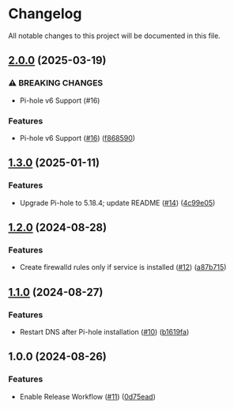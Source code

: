 # Changelog

All notable changes to this project will be documented in this file.

## [2.0.0](https://github.com/danylomikula/ansible-pihole-cluster/compare/v1.3.0...v2.0.0) (2025-03-19)

### ⚠ BREAKING CHANGES

* Pi-hole v6 Support (#16)

### Features

* Pi-hole v6 Support ([#16](https://github.com/danylomikula/ansible-pihole-cluster/issues/16)) ([f868590](https://github.com/danylomikula/ansible-pihole-cluster/commit/f8685904147ca332ad91bcf87aa958f7b834c8dc))

## [1.3.0](https://github.com/danylomikula/ansible-pihole-cluster/compare/v1.2.0...v1.3.0) (2025-01-11)

### Features

* Upgrade Pi-hole to 5.18.4; update README ([#14](https://github.com/danylomikula/ansible-pihole-cluster/issues/14)) ([4c99e05](https://github.com/danylomikula/ansible-pihole-cluster/commit/4c99e058dd7c64ad3e45323c5c71bf21eea9c02b))

## [1.2.0](https://github.com/danylomikula/ansible-pihole-cluster/compare/v1.1.0...v1.2.0) (2024-08-28)

### Features

* Create firewalld rules only if service is installed ([#12](https://github.com/danylomikula/ansible-pihole-cluster/issues/12)) ([a87b715](https://github.com/danylomikula/ansible-pihole-cluster/commit/a87b715ff5f2aaa71e79ebb2752928518773936f))

## [1.1.0](https://github.com/danylomikula/ansible-pihole-cluster/compare/v1.0.0...v1.1.0) (2024-08-27)

### Features

* Restart DNS after Pi-hole installation ([#10](https://github.com/danylomikula/ansible-pihole-cluster/issues/10)) ([b1619fa](https://github.com/danylomikula/ansible-pihole-cluster/commit/b1619faebd16250b83816b858b51dadddcefff6d))

## 1.0.0 (2024-08-26)

### Features

* Enable Release Workflow ([#11](https://github.com/danylomikula/ansible-pihole-cluster/issues/11)) ([0d75ead](https://github.com/danylomikula/ansible-pihole-cluster/commit/0d75eadecc4900f26a29fe3f17e9d6026fc30509))
